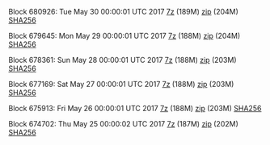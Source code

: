 Block 680926: Tue May 30 00:00:01 UTC 2017 [7z](https://transfer.sh/10n7FZ/bootstrap.dat.20170530.7z) (189M) [zip](https://transfer.sh/T1UOd/bootstrap.dat.20170530.zip) (204M) [SHA256](https://transfer.sh/C5oht/sha256.txt)

Block 679645: Mon May 29 00:00:01 UTC 2017 [7z](https://transfer.sh/9NMbU/bootstrap.dat.20170529.7z) (188M) [zip](https://transfer.sh/zjLRM/bootstrap.dat.20170529.zip) (204M) [SHA256](https://transfer.sh/RIrqT/sha256.txt)

Block 678361: Sun May 28 00:00:01 UTC 2017 [7z](https://transfer.sh/itsa7/bootstrap.dat.20170528.7z) (188M) [zip](https://transfer.sh/Z5vh5/bootstrap.dat.20170528.zip) (203M) [SHA256](https://transfer.sh/Iv7PE/sha256.txt)

Block 677169: Sat May 27 00:00:01 UTC 2017 [7z](https://transfer.sh/m2No1/bootstrap.dat.20170527.7z) (188M) [zip](https://transfer.sh/RfO4w/bootstrap.dat.20170527.zip) (203M) [SHA256](https://transfer.sh/o5Abl/sha256.txt)

Block 675913: Fri May 26 00:00:01 UTC 2017 [7z](https://transfer.sh/112jsa/bootstrap.dat.20170526.7z) (188M) [zip](https://transfer.sh/QJaHC/bootstrap.dat.20170526.zip) (203M) [SHA256](https://transfer.sh/E2Gzz/sha256.txt)

Block 674702: Thu May 25 00:00:02 UTC 2017 [7z](https://transfer.sh/ZqkDE/bootstrap.dat.20170525.7z) (187M) [zip](https://transfer.sh/wDBwG/bootstrap.dat.20170525.zip) (202M) [SHA256](https://transfer.sh/Ao6y6/sha256.txt)
